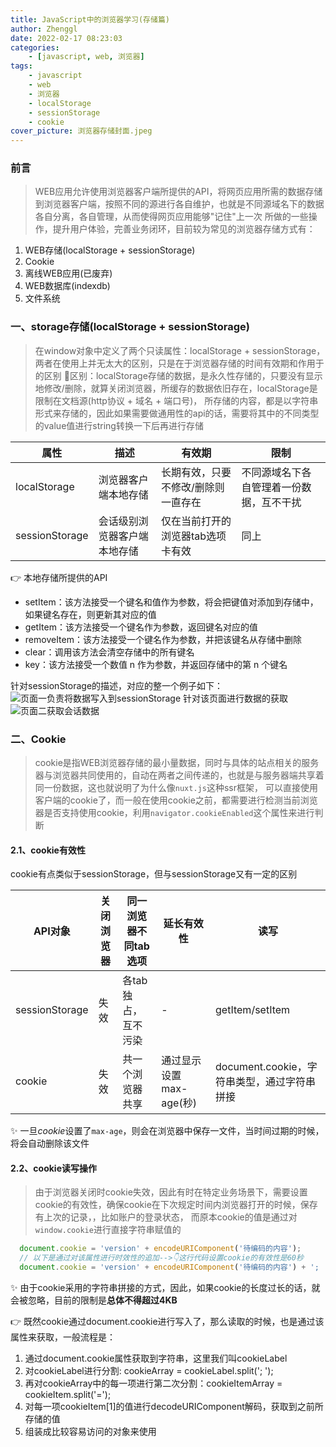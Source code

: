 ```yaml
---
title: JavaScript中的浏览器学习(存储篇)
author: Zhenggl
date: 2022-02-17 08:23:03
categories:
    - [javascript, web, 浏览器]
tags:
    - javascript
    - web
    - 浏览器
    - localStorage
    - sessionStorage
    - cookie
cover_picture: 浏览器存储封面.jpeg
---
```


### 前言
> WEB应用允许使用浏览器客户端所提供的API，将网页应用所需的数据存储到浏览器客户端，按照不同的源进行各自维护，也就是不同源域名下的数据各自分离，各自管理，从而使得网页应用能够"记住"上一次
> 所做的一些操作，提升用户体验，完善业务闭环，目前较为常见的浏览器存储方式有：
1. WEB存储(localStorage + sessionStorage)
2. Cookie
3. 离线WEB应用(已废弃)
4. WEB数据库(indexdb)
5. 文件系统

### 一、storage存储(localStorage + sessionStorage)
> 在window对象中定义了两个只读属性：localStorage + sessionStorage，两者在使用上并无太大的区别，只是在于浏览器存储的时间有效期和作用于的区别
> 🤔区别：localStorage存储的数据，是永久性存储的，只要没有显示地修改/删除，就算关闭浏览器，所缓存的数据依旧存在，localStorage是限制在文档源(http协议 + 域名 + 端口号)，
> 所存储的内容，都是以字符串形式来存储的，因此如果需要做通用性的api的话，需要将其中的不同类型的value值进行string转换一下后再进行存储

| 属性 | 描述 | 有效期 | 限制 |
|---|---|---|---|
| localStorage | 浏览器客户端本地存储 | 长期有效，只要不修改/删除则一直存在 | 不同源域名下各自管理着一份数据，互不干扰 |
| sessionStorage | 会话级别浏览器客户端本地存储 | 仅在当前打开的浏览器tab选项卡有效 | 同上 |

👉 本地存储所提供的API
+ setItem：该方法接受一个键名和值作为参数，将会把键值对添加到存储中，如果键名存在，则更新其对应的值
+ getItem：该方法接受一个键名作为参数，返回键名对应的值
+ removeItem：该方法接受一个键名作为参数，并把该键名从存储中删除
+ clear：调用该方法会清空存储中的所有键名
+ key：该方法接受一个数值 n 作为参数，并返回存储中的第 n 个键名

针对sessionStorage的描述，对应的整一个例子如下：
![页面一负责将数据写入到sessionStorage](页面一负责将数据写入到sessionStorage.png)
针对该页面进行数据的获取
![页面二获取会话数据](页面二获取会话数据.png)


### 二、Cookie
> cookie是指WEB浏览器存储的最小量数据，同时与具体的站点相关的服务器与浏览器共同使用的，自动在两者之间传递的，也就是与服务器端共享着同一份数据，这也就说明了为什么像`nuxt.js`这种ssr框架，
> 可以直接使用客户端的cookie了，而一般在使用cookie之前，都需要进行检测当前浏览器是否支持使用cookie，利用`navigator.cookieEnabled`这个属性来进行判断

#### 2.1、cookie有效性
cookie有点类似于sessionStorage，但与sessionStorage又有一定的区别

| API对象 | 关闭浏览器 | 同一浏览器不同tab选项 | 延长有效性 | 读写 |
|---|---|---|---|---|
| sessionStorage | 失效 | 各tab独占，互不污染 | - | getItem/setItem |
| cookie | 失效 | 共一个浏览器共享 | 通过显示设置max-age(秒) | document.cookie，字符串类型，通过字符串拼接 |

✨ 一旦*cookie*设置了`max-age`，则会在浏览器中保存一文件，当时间过期的时候，将会自动删除该文件

#### 2.2、cookie读写操作
> 由于浏览器关闭时cookie失效，因此有时在特定业务场景下，需要设置cookie的有效性，确保cookie在下次规定时间内浏览器打开的时候，保存有上次的记录，，比如账户的登录状态，
> 而原本cookie的值是通过对`window.cookie`进行直接字符串赋值的

```javascript
  document.cookie = 'version' + encodeURIComponent('待编码的内容');
  // 以下是通过对该属性进行时效性的追加-->👇这行代码设置cookie的有效性是60秒
  document.cookie = 'version' + encodeURIComponent('待编码的内容') + '; ' + 'max-age=60';
```

✨ 由于cookie采用的字符串拼接的方式，因此，如果cookie的长度过长的话，就会被忽略，目前的限制是**总体不得超过4KB**

👉 既然cookie通过document.cookie进行写入了，那么读取的时候，也是通过该属性来获取，一般流程是：
1. 通过document.cookie属性获取到字符串，这里我们叫cookieLabel
2. 对cookieLabel进行分割: cookieArray = cookieLabel.split('; ');
3. 再对cookieArray中的每一项进行第二次分割：cookieItemArray = cookieItem.split('=');
4. 对每一项cookieItem[1]的值进行decodeURIComponent解码，获取到之前所存储的值
5. 组装成比较容易访问的对象来使用
